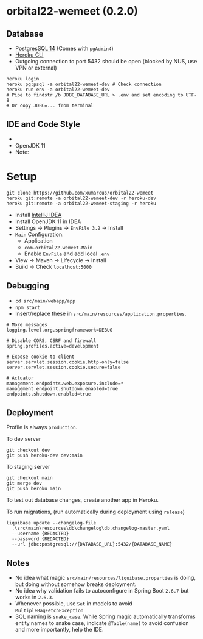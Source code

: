 # orbital22-wemeet (0.2.0)

## Database
- [PostgresSQL 14](https://www.postgresql.org/download/) (Comes with `pgAdmin4`)
- [Heroku CLI](https://devcenter.heroku.com/articles/heroku-cli#install-the-heroku-cli)
- Outgoing connection to port 5432 should be open (blocked by NUS, use VPN or external)
```shell
heroku login
heroku pg:psql -a orbital22-wemeet-dev # Check connection
heroku run env -a orbital22-wemeet-dev
# Pipe to findstr /b JDBC_DATABASE_URL > .env and set encoding to UTF-8
# Or copy JDBC=... from terminal 
```

## IDE and Code Style
- 
- OpenJDK 11
- Note:

# Setup
```shell
git clone https://github.com/xumarcus/orbital22-wemeet
heroku git:remote -a orbital22-wemeet-dev -r heroku-dev
heroku git:remote -a orbital22-wemeet-staging -r heroku
```
- Install [IntelliJ IDEA](https://www.jetbrains.com/idea/download/)
- Install OpenJDK 11 in IDEA
- Settings &rarr; Plugins &rarr; `EnvFile 3.2` &rarr; Install
- `Main` Configuration:
    - Application
    - `com.orbital22.wemeet.Main`
    - Enable `EnvFile` and add local `.env`
- View &rarr; Maven &rarr; Lifecycle &rarr; Install
- Build &rarr; Check `localhost:5000`

## Debugging
- `cd src/main/webapp/app`
- `npm start`
- Insert/replace these in `src/main/resources/application.properties`.
```properties
# More messages
logging.level.org.springframework=DEBUG

# Disable CORS, CSRF and firewall
spring.profiles.active=development

# Expose cookie to client
server.servlet.session.cookie.http-only=false
server.servlet.session.cookie.secure=false

# Actuator
management.endpoints.web.exposure.include=*
management.endpoint.shutdown.enabled=true
endpoints.shutdown.enabled=true
```

## Deployment
Profile is always `production`.

To dev server
```shell
git checkout dev
git push heroku-dev dev:main
```
To staging server
```shell
git checkout main
git merge dev
git push heroku main
```
To test out database changes, create another app in Heroku.

To run migrations, (run automatically during deployment using `release`)
```shell
liquibase update --changelog-file
  .\src\main\resources\db\changelog\db.changelog-master.yaml
  --username {REDACTED}
  --password {REDACTED}
  --url jdbc:postgresql://{DATABASE_URL}:5432/{DATABASE_NAME}
```

## Notes
- No idea what magic `src/main/resources/liquibase.properties` is doing, but doing without somehow breaks deployment.
- No idea why validation fails to autoconfigure in Spring Boot `2.6.7` but works in `2.6.3`.
- Whenever possible, use `Set` in models to avoid `MultipleBagFetchException`
- SQL naming is `snake_case`. While Spring magic automatically transforms entity names to snake case, indicate `@Table(name)` to avoid confusion and more importantly, help the IDE.